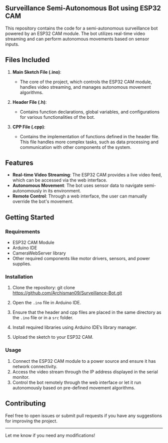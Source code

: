 ## Surveillance Semi-Autonomous Bot using ESP32 CAM

This repository contains the code for a semi-autonomous surveillance bot powered by an ESP32 CAM module. The bot utilizes real-time video streaming and can perform autonomous movements based on sensor inputs.

## Files Included

1. **Main Sketch File (.ino)**:
   - The core of the project, which controls the ESP32 CAM module, handles video streaming, and manages autonomous movement algorithms.

2. **Header File (.h)**:
   - Contains function declarations, global variables, and configurations for various functionalities of the bot.

3. **CPP File (.cpp)**:
   - Contains the implementation of functions defined in the header file. This file handles more complex tasks, such as data processing and communication with other components of the system.

## Features

- **Real-time Video Streaming**: The ESP32 CAM provides a live video feed, which can be accessed via the web interface.
- **Autonomous Movement**: The bot uses sensor data to navigate semi-autonomously in its environment.
- **Remote Control**: Through a web interface, the user can manually override the bot's movement.

## Getting Started

### Requirements

- ESP32 CAM Module
- Arduino IDE
- CameraWebServer library
- Other required components like motor drivers, sensors, and power supplies.

### Installation

1. Clone the repository:
   git clone https://github.com/Archisman09/Surveillance-Bot.git

2. Open the `.ino` file in Arduino IDE.

3. Ensure that the header and cpp files are placed in the same directory as the `.ino` file or in a `src` folder.

4. Install required libraries using Arduino IDE’s library manager.

5. Upload the sketch to your ESP32 CAM.

### Usage

1. Connect the ESP32 CAM module to a power source and ensure it has network connectivity.
2. Access the video stream through the IP address displayed in the serial monitor.
3. Control the bot remotely through the web interface or let it run autonomously based on pre-defined movement algorithms.

## Contributing

Feel free to open issues or submit pull requests if you have any suggestions for improving the project.

---

Let me know if you need any modifications!
